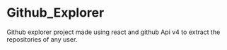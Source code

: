 # Github_Explorer
Github explorer project made using react and github Api v4 to extract the repositories of any user.
